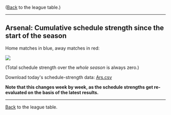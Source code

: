 ---
---
([Back](/leagues/england-premier-league) to the league table.)

-----

## Arsenal: Cumulative schedule strength since the start of the season

Home matches in blue, away matches in red:


![](/assets/leagues/england-premier-league/2017/schedule-strengths/Ars.png)

(Total schedule strength over the *whole season* is always zero.)


Download today's schedule-strength data: [Ars.csv](/assets/leagues/england-premier-league/2017/schedule-strengths/Ars.csv)

**Note that this changes week by week, as the schedule strengths get re-evaluated on the
basis of the latest results.**

-----

[Back](/leagues/england-premier-league) to the league table.


